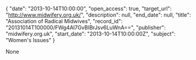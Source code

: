 {
  "date": "2013-10-14T10:00:00", 
  "open_access": true, 
  "target_url": "http://www.midwifery.org.uk/", 
  "description": null, 
  "end_date": null, 
  "title": "Association of Radical Midwives", 
  "record_id": "20131014T100000/FWg4Al7GvBIBrJsv6LuWnA==", 
  "publisher": "midwifery.org.uk", 
  "start_date": "2013-10-14T10:00:00Z", 
  "subject": "Women's Issues"
}

None
